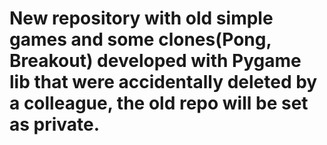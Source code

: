 # New repository with old simple games and some clones(Pong, Breakout) developed with Pygame lib that were accidentally deleted by a colleague, the old repo will be set as private.
